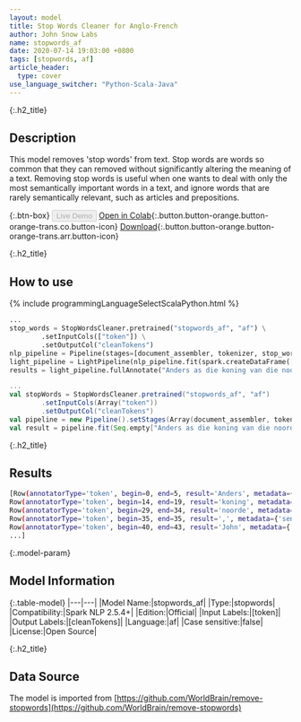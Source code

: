 ```yaml
---
layout: model
title: Stop Words Cleaner for Anglo-French
author: John Snow Labs
name: stopwords_af
date: 2020-07-14 19:03:00 +0800
tags: [stopwords, af]
article_header:
  type: cover
use_language_switcher: "Python-Scala-Java"
---
```


{:.h2_title}
## Description
This model removes 'stop words' from text. Stop words are words so common that they can removed without significantly altering the meaning of a text. Removing stop words is useful when one wants to deal with only the most semantically important words in a text, and ignore words that are rarely semantically relevant, such as articles and prepositions.

{:.btn-box}
<button class="button button-orange" disabled>Live Demo</button>
[Open in Colab](https://github.com/JohnSnowLabs/spark-nlp-workshop/blob/b2eb08610dd49d5b15077cc499a94b4ec1e8b861/jupyter/annotation/english/stop-words/StopWordsCleaner.ipynb){:.button.button-orange.button-orange-trans.co.button-icon}
[Download](https://s3.amazonaws.com/auxdata.johnsnowlabs.com/public/models/stopwords_af_af_2.5.4_2.4_1594742440083.zip){:.button.button-orange.button-orange-trans.arr.button-icon}

{:.h2_title}
## How to use

<div class="tabs-box" markdown="1">

{% include programmingLanguageSelectScalaPython.html %}

```python
...
stop_words = StopWordsCleaner.pretrained("stopwords_af", "af") \
        .setInputCols(["token"]) \
        .setOutputCol("cleanTokens")
nlp_pipeline = Pipeline(stages=[document_assembler, tokenizer, stop_words])
light_pipeline = LightPipeline(nlp_pipeline.fit(spark.createDataFrame([['']]).toDF("text")))
results = light_pipeline.fullAnnotate("Anders as die koning van die noorde, is John Snow 'n Engelse dokter en 'n leier in die ontwikkeling van narkose en mediese higiëne.")
```

```scala
...
val stopWords = StopWordsCleaner.pretrained("stopwords_af", "af")
        .setInputCols(Array("token"))
        .setOutputCol("cleanTokens")
val pipeline = new Pipeline().setStages(Array(document_assembler, tokenizer, stopWords))
val result = pipeline.fit(Seq.empty["Anders as die koning van die noorde, is John Snow 'n Engelse dokter en 'n leier in die ontwikkeling van narkose en mediese higiëne."].toDS.toDF("text")).transform(data)
```

{:.h2_title}
## Results

```bash
[Row(annotatorType='token', begin=0, end=5, result='Anders', metadata={'sentence': '0'}, embeddings=[]),
Row(annotatorType='token', begin=14, end=19, result='koning', metadata={'sentence': '0'}, embeddings=[]),
Row(annotatorType='token', begin=29, end=34, result='noorde', metadata={'sentence': '0'}, embeddings=[]),
Row(annotatorType='token', begin=35, end=35, result=',', metadata={'sentence': '0'}, embeddings=[]),
Row(annotatorType='token', begin=40, end=43, result='John', metadata={'sentence': '0'}, embeddings=[]),
...]
```

{:.model-param}
## Model Information

{:.table-model}
|---|---|
|Model Name:|stopwords_af|
|Type:|stopwords|
|Compatibility:|Spark NLP 2.5.4+|
|Edition:|Official|
|Input Labels:|[token]|
|Output Labels:|[cleanTokens]|
|Language:|af|
|Case sensitive:|false|
|License:|Open Source|

{:.h2_title}
## Data Source
The model is imported from [https://github.com/WorldBrain/remove-stopwords](https://github.com/WorldBrain/remove-stopwords)
